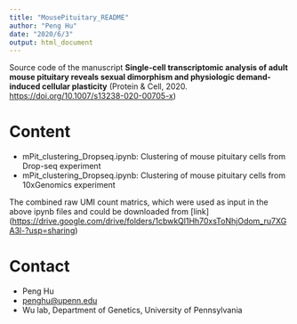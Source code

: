 ```yaml
---
title: "MousePituitary_README"
author: "Peng Hu"
date: "2020/6/3"
output: html_document
---
```



Source code of the manuscript **Single-cell transcriptomic analysis of adult mouse pituitary reveals sexual dimorphism and physiologic demand-induced cellular plasticity** (Protein & Cell, 2020. https://doi.org/10.1007/s13238-020-00705-x) 

# Content
* mPit_clustering_Dropseq.ipynb: Clustering of mouse pituitary cells from Drop-seq experiment
* mPit_clustering_Dropseq.ipynb: Clustering of mouse pituitary cells from 10xGenomics experiment

The combined raw UMI count matrics, which were used as input in the above ipynb files and could be downloaded from [link] (https://drive.google.com/drive/folders/1cbwkQl1Hh70xsToNhjOdom_ru7XGA3l-?usp=sharing)

# Contact
* Peng Hu
* penghu@upenn.edu
* Wu lab, Department of Genetics, University of Pennsylvania


